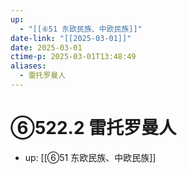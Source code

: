 ```yaml
---
up:
  - "[[⑥51 东欧民族、中欧民族]]"
date-link: "[[2025-03-01]]"
date: 2025-03-01
ctime-p: 2025-03-01T13:48:49
aliases:
  - 雷托罗曼人
---
```


# ⑥522.2 雷托罗曼人

- up: [[⑥51 东欧民族、中欧民族]]
